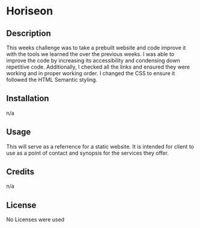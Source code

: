 # Horiseon

## Description

This weeks challenge was to take a prebuilt website and code improve it with the tools we learned the over the previous weeks. I was able to improve the code by increasing its accessibility and condensing down repetitive code. Additionally, I checked all the links and ensured they were working and in proper working order. I changed the CSS to ensure it followed the HTML Semantic styling.

## Installation

n/a

## Usage

This will serve as a referrence for a static website. It is intended for client to use as a point of contact and synopsis for the services they offer.

## Credits

n/a

## License

No Licenses were used


